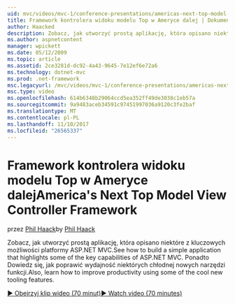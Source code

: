 ```yaml
---
uid: mvc/videos/mvc-1/conference-presentations/americas-next-top-model-view-controller-framework
title: Framework kontrolera widoku modelu Top w Ameryce dalej | Dokumentacja firmy Microsoft
author: Haacked
description: Zobacz, jak utworzyć prostą aplikację, która opisano niektóre z kluczowych możliwości platformy ASP.NET MVC. Ponadto Dowiedz się, jak poprawić wydajność niektórych...
ms.author: aspnetcontent
manager: wpickett
ms.date: 05/12/2009
ms.topic: article
ms.assetid: 2ce3281d-dc92-4a43-9645-7e12ef6e72a6
ms.technology: dotnet-mvc
ms.prod: .net-framework
msc.legacyurl: /mvc/videos/mvc-1/conference-presentations/americas-next-top-model-view-controller-framework
msc.type: video
ms.openlocfilehash: 614b6348b29064ccd5ea352ff49de3038c1eb57a
ms.sourcegitcommit: 9a9483aceb34591c97451997036a9120c3fe2baf
ms.translationtype: MT
ms.contentlocale: pl-PL
ms.lasthandoff: 11/10/2017
ms.locfileid: "26565337"
---
```

<a name="americas-next-top-model-view-controller-framework"></a><span data-ttu-id="eb82a-104">Framework kontrolera widoku modelu Top w Ameryce dalej</span><span class="sxs-lookup"><span data-stu-id="eb82a-104">America's Next Top Model View Controller Framework</span></span>
====================
<span data-ttu-id="eb82a-105">przez [Phil Haack](https://github.com/Haacked)</span><span class="sxs-lookup"><span data-stu-id="eb82a-105">by [Phil Haack](https://github.com/Haacked)</span></span>

<span data-ttu-id="eb82a-106">Zobacz, jak utworzyć prostą aplikację, która opisano niektóre z kluczowych możliwości platformy ASP.NET MVC.</span><span class="sxs-lookup"><span data-stu-id="eb82a-106">See how to build a simple application that highlights some of the key capabilities of ASP.NET MVC.</span></span> <span data-ttu-id="eb82a-107">Ponadto Dowiedz się, jak poprawić wydajność niektórych chłodnej nowych narzędzi funkcji.</span><span class="sxs-lookup"><span data-stu-id="eb82a-107">Also, learn how to improve productivity using some of the cool new tooling features.</span></span>

[<span data-ttu-id="eb82a-108">&#9654; Obejrzyj klip wideo (70 minut)</span><span class="sxs-lookup"><span data-stu-id="eb82a-108">&#9654; Watch video (70 minutes)</span></span>](https://channel9.msdn.com/Blogs/ASP-NET-Site-Videos/americas-next-top-model-view-controller-framework)
